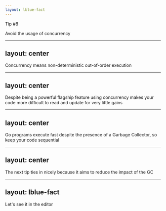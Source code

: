 ```yaml
---
layout: lblue-fact
---
```


Tip #8

Avoid the usage of concurrency

---
layout: center
---

Concurrency means non-deterministic out-of-order execution

---
layout: center
---

Despite being a powerful flagship feature using concurrency makes your code more difficult to read and update for very little gains

---
layout: center
---

Go programs execute fast despite the presence of a Garbage Collector, so keep your code sequential

---
layout: center
---

The next tip ties in nicely because it aims to reduce the impact of the GC

---
layout: lblue-fact
---

Let's see it in the editor